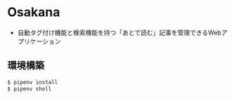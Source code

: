# Osakana

- 自動タグ付け機能と検索機能を持つ「あとで読む」記事を管理できるWebアプリケーション

## 環境構築

```bash
$ pipenv install
$ pipenv shell
```
